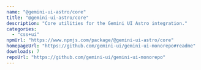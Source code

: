 ```yaml
---
name: "@gemini-ui-astro/core"
title: "@gemini-ui-astro/core"
description: "Core utilities for the Gemini UI Astro integration."
categories:
  - "css+ui"
npmUrl: "https://www.npmjs.com/package/@gemini-ui-astro/core"
homepageUrl: "https://github.com/gemini-ui/gemini-ui-monorepo#readme"
downloads: 7
repoUrl: "https://github.com/gemini-ui/gemini-ui-monorepo"
---
```


